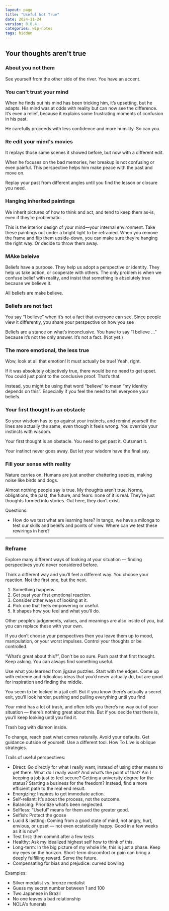 ```yaml
---
layout: page
title: "Useful Not True"
date: 2024-11-24
version: 0.0.4
categories: wip-notes
tags: hidden
---
```


## Your thoughts aren't true

### About you not them
See yourself from the other side of the river. You have an accent.

###  You can't trust your mind
When he finds out his mind has been tricking him, it’s upsetting, but he adapts. His mind was at odds with reality but can now see the difference. It’s even a relief, because it explains some frustrating moments of confusion in his past.

He carefully proceeds with less confidence and more humility. So can you.

### Re edit your mind's movies
It replays those same scenes it showed before, but now with a different edit.

When he focuses on the bad memories, her breakup is not confusing or even painful. This perspective helps him make peace with the past and move on.

Replay your past from different angles until you find the lesson or closure you need.

### Hanging inherited paintings

We inherit pictures of how to think and act, and tend to keep them as-is, even if they’re problematic.

This is the interior design of your mind—your internal environment. Take these paintings out under a bright light to be reframed. When you remove the frame and flip them upside-down, you can make sure they’re hanging the right way. Or decide to throw them away.

### MAke beleive

Beliefs have a purpose. They help us adopt a perspective or identity. They help us take action, or cooperate with others. The only problem is when we confuse belief with reality, and insist that something is absolutely true because we believe it.

All beliefs are make believe.

### Beliefs are not fact

You say “I believe” when it’s not a fact that everyone can see. Since people view it differently, you share your perspective on how you see

Beliefs are a stance on what’s inconclusive. You have to say “I believe …” because it’s not the only answer. It’s not a fact. (Not yet.)


### The more emotional, the less true

Wow, look at all that emotion! It must actually be true! Yeah, right.

If it was absolutely objectively true, there would be no need to get upset. You could just point to the conclusive proof. That’s that.

Instead, you might be using that word “believe” to mean “my identity depends on this”. Especially if you feel the need to tell everyone your beliefs.


### Your first thought is an obstacle

So your wisdom has to go against your instincts, and remind yourself the lines are actually the same, even though it feels wrong. You override your instincts with wisdom.

Your first thought is an obstacle. You need to get past it. Outsmart it.

Your instinct never goes away. But let your wisdom have the final say.

### Fill your sense with reality


Nature carries on. Humans are just another chattering species, making noise like birds and dogs.


Almost nothing people say is true. My thoughts aren’t true. Norms, obligations, the past, the future, and fears: none of it is real. They’re just thoughts formed into stories. Out here, they don’t exist.

Questions:

* How do we test what are learning here? In tango, we have a milonga to test our skills and beleifs and points of view. Where can we test these rewirings in here?

---


### Reframe

Explore many different ways of looking at your situation — finding perspectives you’d never considered before.

Think a different way and you’ll feel a different way. You choose your reaction. Not the first one, but the next.

1. Something happens.
2. Get past your first emotional reaction.
3. Consider other ways of looking at it.
4. Pick one that feels empowering or useful.
5. It shapes how you feel and what you’ll do.

Other people’s judgements, values, and meanings are also inside of you, but you can replace these with your own.

If you don’t choose your perspectives then you leave them up to mood, manipulation, or your worst impulses. Control your thoughts or be controlled.

“What’s great about this?”,
Don’t be so sure. Push past that first thought. Keep asking. You can always find something useful.

Use what you learned from jigsaw puzzles. Start with the edges. Come up with extreme and ridiculous ideas that you’d never actually do, but are good for inspiration and finding the middle.

You seem to be locked in a jail cell. But if you know there’s actually a secret exit, you’ll look harder, pushing and pulling everything until you find

Your mind has a lot of trash, and often tells you there’s no way out of your situation — there’s nothing great about this. But if you decide that there is, you’ll keep looking until you find it.

Trash bag with diamon inside.

To change, reach past what comes naturally. Avoid your defaults. Get guidance outside of yourself. Use a different tool. How To Live is oblique strategies.

Trails of useful perspectives:
* Direct: Go directly for what I really want, instead of using other means to get there. What do I really want? And what’s the point of that? Am I keeping a job just to feel secure? Getting a university degree for the status? Starting a business for the freedom? Instead, find a more efficient path to the real end result.
* Energizing: Inspires to get immediate action.
* Self-reliant: It’s about the process, not the outcome.
* Balancing: Prioritize what’s been neglected.
* Selfless: “Useful” means for them and the greater good.
* Selfish: Protect the goose
* Lucid & lastting: Coming from a good state of mind, not angry, hurt, envious, or upset — not even ecstatically happy. Good in a few weeks as it is now?
* Test first: then commit after a few tests
* Healthy: Ask my idealized highest self how to think of this.
* Long-term: In the big picture of my whole life, this is just a phase. Keep my eyes on the horizon. Short-term discomfort or pain can bring a deeply fulfilling reward. Serve the future.
* Compensating for bias and prejudice: curved bowling

Examples:
* Silver medalist vs. bronze medalist
* Guess my secret number between 1 and 100
* Two Japanese in Brazil
* No one leaves a bad relationship
* NOLA's funerals
